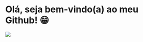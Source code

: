 # Olá, seja bem-vindo(a) ao meu Github! 😁

<p align="left">
  <a href="https://instagram.com/soufunck" target="_blank">
   <img src="https://img.shields.io/badge/Instagram-E4405F?style=for-the-badge&logo=instagram&logoColor=white"/>
  </a>
</p> 
